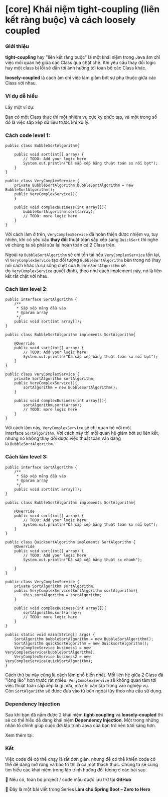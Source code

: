 # [core] Khái niệm tight-coupling (liên kết ràng buộc) và cách loosely coupled

### **Giới thiệu**

**tight-coupling** hay "liên kết ràng buộc" là một khái niệm trong Java ám chỉ việc mối quan hệ giữa các Class quá chặt chẽ. Khi yêu cầu thay đổi logic hay một class bị lỗi sẽ dẫn tới ảnh hưởng tới toàn bộ các Class khác.

**loosely-coupled** là cách ám chỉ việc làm giảm bớt sự phụ thuộc giữa các Class với nhau.

### **Ví dụ dễ hiểu**

Lấy một ví dụ:

Bạn có một Class thực thi một nhiệm vụ cực kỳ phức tạp, và một trong số đó là việc sắp xếp dữ liệu trước khi xử lý.

### **Cách code level 1:**

```
public class BubbleSortAlgorithm{

    public void sort(int[] array) {
        // TODO: Add your logic here
        System.out.println("Đã sắp xếp bằng thuật toán sx nổi bọt");
    }
}

public class VeryComplexService {
    private BubbleSortAlgorithm bubbleSortAlgorithm = new BubbleSortAlgorithm();
    public VeryComplexService(){
    }

    public void complexBusiness(int array[]){
        bubbleSortAlgorithm.sort(array);
        // TODO: more logic here
    }
}
```

Với cách làm ở trên, `VeryComplexService` đã hoàn thiện được nhiệm vụ, tuy nhiên, khi có yêu cầu **thay đổi** thuật toán sắp xếp sang `QuickSort` thì nghe vẻ chúng ta sẽ phải sửa lại hoàn toàn cả 2 Class trên.

Ngoài ra `BubbleSortAlgorithm` sẽ chỉ tồn tại nếu `VeryComplexService` tồn tại, vì `VeryComplexService` tạo đối tượng `BubbleSortAlgorithm` bên trong nó (hay nói cách khác là sự sống chết của `BubbleSortAlgorithm` sẽ do `VeryComplexService` quyết định), theo như cách implement này, nó là liên kết rất chặt với nhau.

### **Cách làm level 2:**

```
public interface SortAlgorithm {
    /**
     * Sắp xếp mảng đầu vào
     * @param array
     */
    public void sort(int array[]);
}

public class BubbleSortAlgorithm implements SortAlgorithm{

    @Override
    public void sort(int[] array) {
        // TODO: Add your logic here
        System.out.println("Đã sắp xếp bằng thuật toán sx nổi bọt");
    }
}

public class VeryComplexService {
    private SortAlgorithm sortAlgorithm;
    public VeryComplexService(){
        sortAlgorithm = new BubbleSortAlgorithm();
    }

    public void complexBusiness(int array[]){
        sortAlgorithm.sort(array);
        // TODO: more logic here
    }
}
```

Với cách làm này, `VeryComplexService` sẽ chỉ quan hệ với một interface `SortAlgorithm`. Với cách này thì mỗi quan hệ giảm bớt sự liên kết, nhưng nó không thay đổi được việc thuật toán vẫn đang là `BubbleSortAlgorithm`.

### **Cách làm level 3:**

```
public interface SortAlgorithm {
    /**
     * Sắp xếp mảng đầu vào
     * @param array
     */
    public void sort(int array[]);
}

public class BubbleSortAlgorithm implements SortAlgorithm{

    @Override
    public void sort(int[] array) {
        // TODO: Add your logic here
        System.out.println("Đã sắp xếp bằng thuật toán sx nổi bọt");
    }
}

public class QuicksortAlgorithm implements SortAlgorithm {
    @Override
    public void sort(int[] array) {
        // TODO: Add your logic here
        System.out.println("Đã sắp xếp bằng thuật sx nhanh");

    }
}

public class VeryComplexService {
    private SortAlgorithm sortAlgorithm;
    public VeryComplexService(SortAlgorithm sortAlgorithm){
        this.sortAlgorithm = sortAlgorithm;
    }

    public void complexBusiness(int array[]){
        sortAlgorithm.sort(array);
        // TODO: more logic here
    }
}

public static void main(String[] args) {
    SortAlgorithm bubbleSortAlgorithm = new BubbleSortAlgorithm();
    SortAlgorithm quickSortAlgorithm = new QuicksortAlgorithm();
    VeryComplexService business1 = new VeryComplexService(bubbleSortAlgorithm);
    VeryComplexService business2 = new VeryComplexService(quickSortAlgorithm);
}
```

Cách thứ ba này cũng là cách làm phổ biển nhất. Mối liên hệ giữa 2 Class đã "lỏng lẻo" hơn trước rất nhiều. `VeryComplexService` sẽ không quan tâm tới việc thuật toán sắp xép là gì nữa, mà chỉ cần tập trung vào nghiệp vụ. Còn `SortAlgorithm` sẽ được đưa vào từ bên ngoài tùy theo nhu cầu sử dụng.

### **Dependency Injection**

Sau khi bạn đã nắm được 2 khái niệm **tight-coupling** và **loosely-coupled** thì sẽ có thể hiểu dễ dàng khái niệm **Dependency Injection**. Một trong những nhân tố chính giúp cuộc đời lập trình Java của bạn trở nên tươi sáng hơn.

Xem thêm tại:

### **Kết**

Việc code để có thể chạy là rất đơn giản, nhưng để có thể khiến code có thể dễ dàng mở rộng và bảo trì thì là cả một thách thức. Chúng ta sẽ cùng tìm hiểu các khái niệm trong lập trình hướng đối tượng ở các bài sau.

💁 Nếu có, toàn bộ project / code mẫu được lưu trữ tại **GitHub**

🌟 Đây là một bài viết trong Series **Làm chủ Spring Boot – Zero to Hero**

